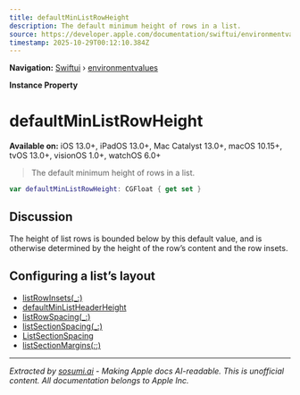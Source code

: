 ```yaml
---
title: defaultMinListRowHeight
description: The default minimum height of rows in a list.
source: https://developer.apple.com/documentation/swiftui/environmentvalues/defaultminlistrowheight
timestamp: 2025-10-29T00:12:10.384Z
---
```


**Navigation:** [Swiftui](/documentation/swiftui) › [environmentvalues](/documentation/swiftui/environmentvalues)

**Instance Property**

# defaultMinListRowHeight

**Available on:** iOS 13.0+, iPadOS 13.0+, Mac Catalyst 13.0+, macOS 10.15+, tvOS 13.0+, visionOS 1.0+, watchOS 6.0+

> The default minimum height of rows in a list.

```swift
var defaultMinListRowHeight: CGFloat { get set }
```

## Discussion

The height of list rows is bounded below by this default value, and is otherwise determined by the height of the row’s content and the row insets.

## Configuring a list’s layout

- [listRowInsets(_:)](/documentation/swiftui/view/listrowinsets(_:))
- [defaultMinListHeaderHeight](/documentation/swiftui/environmentvalues/defaultminlistheaderheight)
- [listRowSpacing(_:)](/documentation/swiftui/view/listrowspacing(_:))
- [listSectionSpacing(_:)](/documentation/swiftui/view/listsectionspacing(_:))
- [ListSectionSpacing](/documentation/swiftui/listsectionspacing)
- [listSectionMargins(_:_:)](/documentation/swiftui/view/listsectionmargins(_:_:))

---

*Extracted by [sosumi.ai](https://sosumi.ai) - Making Apple docs AI-readable.*
*This is unofficial content. All documentation belongs to Apple Inc.*
